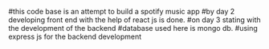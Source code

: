 #this code base is an attempt to build a spotify music app 
#by day 2 developing front end with the help of react js is done.
#on day 3 stating with the development of the backend 
#database used here is mongo db.
#using express js for the backend development
